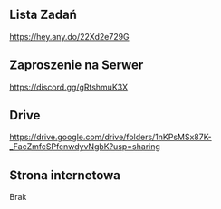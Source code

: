 ## Lista Zadań
https://hey.any.do/22Xd2e729G

## Zaproszenie na Serwer
https://discord.gg/gRtshmuK3X

## Drive
https://drive.google.com/drive/folders/1nKPsMSx87K-_FacZmfcSPfcnwdyvNgbK?usp=sharing

## Strona internetowa
Brak
